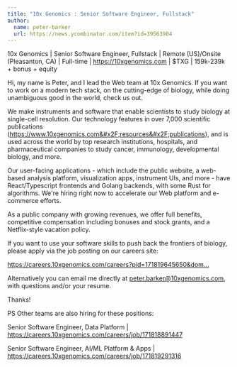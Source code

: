 ```yaml
---
title: "10x Genomics : Senior Software Engineer, Fullstack"
author:
  name: peter-barker
  url: https://news.ycombinator.com/item?id=39563904
---
```

10x Genomics | Senior Software Engineer, Fullstack | Remote (US)&#x2F;Onsite (Pleasanton, CA) | Full-time | <a href="https:&#x2F;&#x2F;10xgenomics.com" rel="nofollow">https:&#x2F;&#x2F;10xgenomics.com</a> | $TXG | 159k-239k + bonus + equity

Hi, my name is Peter, and I lead the Web team at 10x Genomics. If you want to work on a modern tech stack, on the cutting-edge of biology, while doing unambiguous good in the world, check us out.

We make instruments and software that enable scientists to study biology at single-cell resolution. Our technology features in over 7,000 scientific publications (<a href="https:&#x2F;&#x2F;www.10xgenomics.com&#x2F;resources&#x2F;publications" rel="nofollow">https:&#x2F;&#x2F;www.10xgenomics.com&#x2F;resources&#x2F;publications</a>), and is used across the world by top research institutions, hospitals, and pharmaceutical companies to study cancer, immunology, developmental biology, and more.

Our user-facing applications - which include the public website, a web-based analysis platform, visualization apps, instrument UIs, and more - have React&#x2F;Typescript frontends and Golang backends, with some Rust for algorithms. We&#x27;re hiring right now to accelerate our Web platform and e-commerce efforts.

As a public company with growing revenues, we offer full benefits, competitive compensation including bonuses and stock grants, and a Netflix-style vacation policy.

If you want to use your software skills to push back the frontiers of biology, please apply via the job posting on our careers site:

<a href="https:&#x2F;&#x2F;careers.10xgenomics.com&#x2F;careers?pid=171819645650&amp;domain=10xgenomics.com&amp;sort_by=relevance" rel="nofollow">https:&#x2F;&#x2F;careers.10xgenomics.com&#x2F;careers?pid=171819645650&amp;dom...</a>

Alternatively you can email me directly at peter.barker@10xgenomics.com, with questions and&#x2F;or your resume.

Thanks!

PS Other teams are also hiring for these positions:

Senior Software Engineer, Data Platform | <a href="https:&#x2F;&#x2F;careers.10xgenomics.com&#x2F;careers&#x2F;job&#x2F;171818891447" rel="nofollow">https:&#x2F;&#x2F;careers.10xgenomics.com&#x2F;careers&#x2F;job&#x2F;171818891447</a>

Senior Software Engineer, AI&#x2F;ML Platform &amp; Apps | <a href="https:&#x2F;&#x2F;careers.10xgenomics.com&#x2F;careers&#x2F;job&#x2F;171819291316" rel="nofollow">https:&#x2F;&#x2F;careers.10xgenomics.com&#x2F;careers&#x2F;job&#x2F;171819291316</a>
